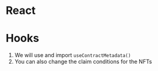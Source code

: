 # React

# Hooks

1. We will use and import `useContractMetadata()`
2. You can also change the claim conditions for the NFTs